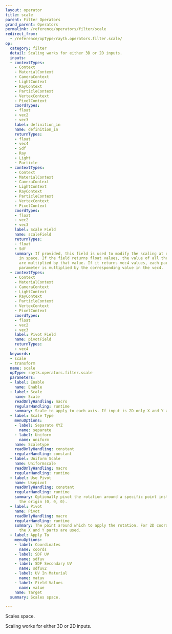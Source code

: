 ```yaml
---
layout: operator
title: scale
parent: Filter Operators
grand_parent: Operators
permalink: /reference/operators/filter/scale
redirect_from:
  - /reference/opType/raytk.operators.filter.scale/
op:
  category: filter
  detail: Scaling works for either 3D or 2D inputs.
  inputs:
  - contextTypes:
    - Context
    - MaterialContext
    - CameraContext
    - LightContext
    - RayContext
    - ParticleContext
    - VertexContext
    - PixelContext
    coordTypes:
    - float
    - vec2
    - vec3
    label: definition_in
    name: definition_in
    returnTypes:
    - float
    - vec4
    - Sdf
    - Ray
    - Light
    - Particle
  - contextTypes:
    - Context
    - MaterialContext
    - CameraContext
    - LightContext
    - RayContext
    - ParticleContext
    - VertexContext
    - PixelContext
    coordTypes:
    - float
    - vec2
    - vec3
    label: Scale Field
    name: scaleField
    returnTypes:
    - float
    - Sdf
    summary: If provided, this field is used to modify the scaling at different points
      in space. If the field returns float values, the value of all the `Scale` parameters
      are multiplied by that value. If it returns vec4 values, each part of the `Scale`
      parameter is multiplied by the corresponding value in the vec4.
  - contextTypes:
    - Context
    - MaterialContext
    - CameraContext
    - LightContext
    - RayContext
    - ParticleContext
    - VertexContext
    - PixelContext
    coordTypes:
    - float
    - vec2
    - vec3
    label: Pivot Field
    name: pivotField
    returnTypes:
    - vec4
  keywords:
  - scale
  - transform
  name: scale
  opType: raytk.operators.filter.scale
  parameters:
  - label: Enable
    name: Enable
  - label: Scale
    name: Scale
    readOnlyHandling: macro
    regularHandling: runtime
    summary: Scale to apply to each axis. If input is 2D only X and Y are used.
  - label: Scale Type
    menuOptions:
    - label: Separate XYZ
      name: separate
    - label: Uniform
      name: uniform
    name: Scaletype
    readOnlyHandling: constant
    regularHandling: constant
  - label: Uniform Scale
    name: Uniformscale
    readOnlyHandling: macro
    regularHandling: runtime
  - label: Use Pivot
    name: Usepivot
    readOnlyHandling: constant
    regularHandling: runtime
    summary: Optionally pivot the rotation around a specific point instead of around
      the origin (0, 0, 0).
  - label: Pivot
    name: Pivot
    readOnlyHandling: macro
    regularHandling: runtime
    summary: The point around which to apply the rotation. For 2D coordinates, only
      the X and Y parts are used.
  - label: Apply To
    menuOptions:
    - label: Coordinates
      name: coords
    - label: SDF UV
      name: sdfuv
    - label: SDF Secondary UV
      name: sdfuv2
    - label: UV In Material
      name: matuv
    - label: Field Values
      name: value
    name: Target
  summary: Scales space.

---
```



Scales space.

Scaling works for either 3D or 2D inputs.